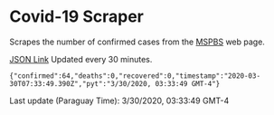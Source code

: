 # Covid-19 Scraper

Scrapes the number of confirmed cases from the [MSPBS](https://www.mspbs.gov.py/covid-19.php) web page.

[JSON Link](https://jmayalag.github.io/covid19-scrape/cases.json)
Updated every 30 minutes.
```
{"confirmed":64,"deaths":0,"recovered":0,"timestamp":"2020-03-30T07:33:49.390Z","pyt":"3/30/2020, 03:33:49 GMT-4"}
```
Last update (Paraguay Time): 3/30/2020, 03:33:49 GMT-4